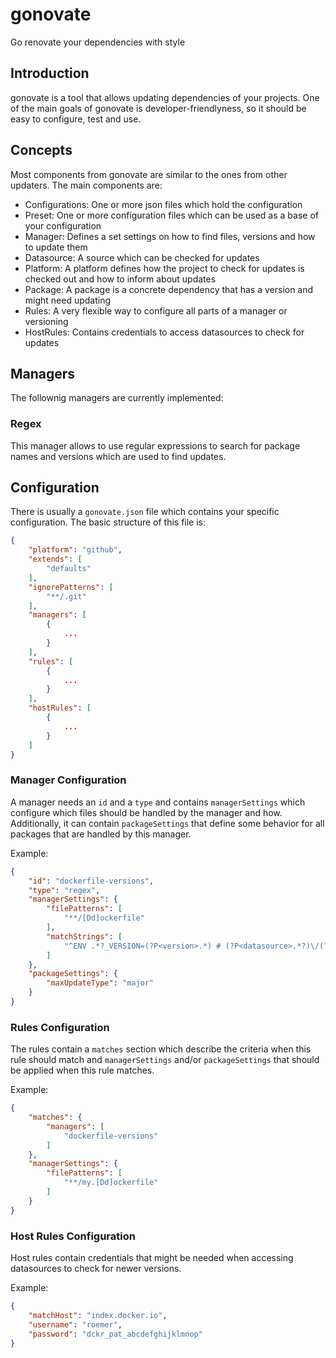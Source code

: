 # gonovate
Go renovate your dependencies with style

## Introduction
gonovate is a tool that allows updating dependencies of your projects. One of the main goals of gonovate is developer-friendlyness, so it should be easy to configure, test and use.

## Concepts
Most components from gonovate are similar to the ones from other updaters. The main components are:
- Configurations: One or more json files which hold the configuration
- Preset: One or more configuration files which can be used as a base of your configuration
- Manager: Defines a set settings on how to find files, versions and how to update them
- Datasource: A source which can be checked for updates
- Platform: A platform defines how the project to check for updates is checked out and how to inform about updates
- Package: A package is a concrete dependency that has a version and might need updating
- Rules: A very flexible way to configure all parts of a manager or versioning
- HostRules: Contains credentials to access datasources to check for updates

## Managers
The follownig managers are currently implemented:

### Regex
This manager allows to use regular expressions to search for package names and versions which are used to find updates.

## Configuration
There is usually a `gonovate.json` file which contains your specific configuration. The basic structure of this file is:
```json
{
    "platform": "github",
    "extends": [
        "defaults"
    ],
    "ignorePatterns": [
        "**/.git"
    ],
    "managers": [
        {
            ...
        }
    ],
    "rules": [
        {
            ...
        }
    ],
    "hostRules": [
        {
            ...
        }
    ]
}
```

### Manager Configuration
A manager needs an `id` and a `type` and contains `managerSettings` which configure which files should be handled by the manager and how.
Additionally, it can contain `packageSettings` that define some behavior for all packages that are handled by this manager.

Example:
```json
{
    "id": "dockerfile-versions",
    "type": "regex",
    "managerSettings": {
        "filePatterns": [
            "**/[Dd]ockerfile"
        ],
        "matchStrings": [
            "^ENV .*?_VERSION=(?P<version>.*) # (?P<datasource>.*?)\/(?P<packageName>.*?)[[:blank:]]*$"
        ]
    },
    "packageSettings": {
        "maxUpdateType": "major"
    }
}
```

### Rules Configuration
The rules contain a `matches` section which describe the criteria when this rule should match and `managerSettings` and/or `packageSettings` that should be applied when this rule matches.

Example:
```json
{
    "matches": {
        "managers": [
            "dockerfile-versions"
        ]
    },
    "managerSettings": {
        "filePatterns": [
            "**/my.[Dd]ockerfile"
        ]
    }
}
```

### Host Rules Configuration
Host rules contain credentials that might be needed when accessing datasources to check for newer versions.

Example: 
```json
{
    "matchHost": "index.docker.io",
    "username": "roemer",
    "password": "dckr_pat_abcdefghijklmnop"
}
```
